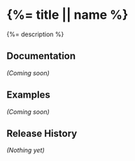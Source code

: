 # {%= title || name %}

{%= description %}

## Documentation
_(Coming soon)_

## Examples
_(Coming soon)_

## Release History
_(Nothing yet)_
